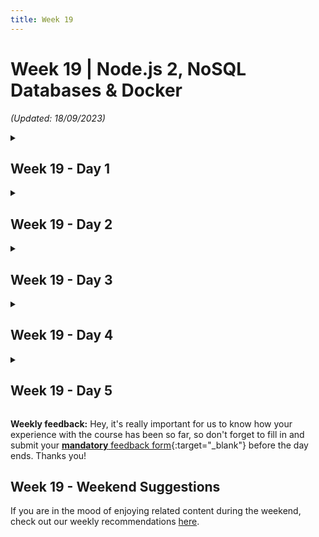 ```yaml
---
title: Week 19
---
```


# Week 19 | Node.js 2, NoSQL Databases & Docker

_(Updated: 18/09/2023)_

<!-- Week 19 - Day 1 -->
<details markdown="1">
  <summary><h2>Week 19 - Day 1</h2></summary>

### Schedule

### Study Plan

  Watch the following videos which give a thorough explanation on what JWT (Jason Web Token) is, how to properly configure it for user authentication and how to authorize users with specific permissions and roles.

  **What you'll learn:**

  - What is a JWT.
  - How to use it for authenticating a user on a web app.
  - How to create Access and Refresh tokens for a complete implementation of the JWT authentication pattern.
  - How to create protected routes and permit only logged in users to access them.
  - What is the difference between Authentication and Authorization.
  - How to define different User Roles
  - How to allow access on specific protected routes depending on a user's role.

  **Here's the watch list**

  - [Watch **JWT Authentication**](https://www.youtube.com/watch?v=favjC6EKFgw){:target="_blank"}
    - Duration: 60min
    - Level: Beginner
    - Caption: Yes
    - <details>
        <summary>What you'll learn</summary>
        <ul>
          <li>JWT Authentication</li>
          <li>Create environment variables</li>
          <li>Create JWT tokens at authorization</li>
          <li>Create JWT verification middleware</li>
          <li>Apply JWT token verification to routes</li>
          <li>Add cookie-parser middleware</li>
          <li>Create a refresh token controller</li>
          <li>Create a logout controller</li>
          <li>Frontend: fetch needs the credentials option </li>
          <li>Backend: CORS needs Access-Control-Allow-Credentials</li>
        </ul>
      </details>

  - [Watch **User authorization**](https://www.youtube.com/watch?v=fUWkVxCv4IQ){:target="_blank"}
    - Duration: 29min
    - Level: Beginner
    - Caption: Yes
    - <details>
        <summary>What you'll learn</summary>
        <ul>
          <li>Authentication vs Authorization</li>
          <li>Configure the User Roles</li>
          <li>Add roles to the user data model</li>
          <li>Add a user role at registration</li>
          <li>Add user roles to access token</li>
          <li>Update the verifyJWT middleware to include roles</li>
          <li>Create a verifyRoles middleware</li>
          <li>Test routes with Thunder Client</li>
        </ul>
      </details>

### Summary
### Exercises

  - Create a working version of each video's code structure and push them to your corresponding GitHub repository.
  - Complete any assignment suggested by the instructor on each video.

  Make sure to complete all the tasks found in the **daily Progress Sheet** and update the sheet accordingly. Once you've updated the sheet, don't forget to `commit` and `push`. The progress draft sheets are found in the `/user/weekXX/progress` folder, for example `user/week01/progress/progress.draft.w01.d01.csv`. You should **NEVER** update the `draft` sheets directly, but rather work on a copy of them according to the instructions [found here](../week01/resources/PROGRESS-WORKFLOW.md).

### [Extra Resources](EXTRAS.md)
  
### Sources and Attributions

  - [NodeJS Official Site](https://nodejs.org/){:target="_blank"}
  - [NPM Official Site](https://www.npmjs.com/){:target="_blank"}
  - [ExpressJS Official Site](https://expressjs.com/){:target="_blank"}
  - [NPM: CORS package](https://www.npmjs.com/package/cors){:target="_blank"}
  - [MDN: CORS](https://developer.mozilla.org/en-US/docs/Web/HTTP/CORS){:target="_blank"}
  - [Thunder Client Official Site](https://www.thunderclient.com/){:target="_blank"}
  - [NPM: bcrypt package](https://www.npmjs.com/package/bcrypt){:target="_blank"}
  - [How to safely store a password](https://codahale.com/how-to-safely-store-a-password/){:target="_blank"}
  - [MDN: HTTP Response Status Codes](https://developer.mozilla.org/en-US/docs/Web/HTTP/Status){:target="_blank"}
  - [NPM: jsonwebtoken package](https://www.npmjs.com/package/jsonwebtoken){:target="_blank"}
  - [NPM: cookie-parser package](https://www.npmjs.com/package/cookie-parser){:target="_blank"}
  - [Cross-Site Scripting (XSS)](https://owasp.org/www-community/attacks/xss/){:target="_blank"}
  - [Cross-Site Request Forgery (CSRF)](https://owasp.org/www-community/attacks/csrf){:target="_blank"}
  - [REST Security Cheat Sheet](https://cheatsheetseries.owasp.org/cheatsheets/REST_Security_Cheat_Sheet.html){:target="_blank"}
  - [Intro to JWT](https://jwt.io/introduction){:target="_blank"}
  - [All You Need to Know About Storing JWT in the Frontend](https://dev.to/cotter/localstorage-vs-cookies-all-you-need-to-know-about-storing-jwt-tokens-securely-in-the-front-end-15id){:target="_blank"}
  - [Deleting Cookies](http://expressjs.com/en/api.html#res.clearCookie){:target="_blank"}
</details>

<!-- Week 19 - Day 2 -->
<details markdown="1">
  <summary><h2>Week 19 - Day 2</h2></summary>

### Schedule

### Study Plan

  Watch the following videos which give an introduction to the MongoDB NoSQL database and the MongooseJS package. 

  **What you'll learn:**

  - What are SQL and NoSQL databases and their key differences.
  - What are the MongoDB advantages over SQL databases.
  - How to create a MongoDB database on the cloud.
  - How to use an actual database on your app's endpoints.
  - How to use the MongooseJS package to interact with MongoDB.

  **Here's the watch list**

  - [Watch **Intro to MongoDB and MongooseJS**](https://www.youtube.com/watch?v=-PdjUx9JZ2E){:target="_blank"}
    - Duration: 17min
    - Level: Beginner
    - Captions: Yes
    - <details>
        <summary>What you'll learn</summary>
        <ul>
          <li>What is NoSQL and MongoDB?</li>
          <li>Create a MongoDB database and a database User</li>
          <li>Set up database connection using environment files (.env)</li>
          <li>Install mongoose dependency</li>
          <li>Connect app to MongoDB</li>
        </ul>
      </details>

  - [Watch **MongoDB Schemas and Data Models**](https://www.youtube.com/watch?v=jZ-dzj6ut54){:target="_blank"}
    - Duration: 21min
    - Level: Beginner
    - Captions: Yes
    - <details>
        <summary>What you'll learn</summary>
        <ul>
          <li>Create an Employee schema</li>
          <li>Create an Employee data model</li>
          <li>Create a User schema</li>
          <li>Create a User data model</li>
          <li>Refactor the register controller with the User data model</li>
          <li>View the new user data at MongoDB.com</li>
        </ul>
      </details>

### Summary

### Exercises

  - Create a working version of each video's code structure and push them to your corresponding GitHub repository.
  - Complete any assignment suggested by the instructor on each video.

  Make sure to complete all the tasks found in the **daily Progress Sheet** and update the sheet accordingly. Once you've updated the sheet, don't forget to `commit` and `push`. The progress draft sheets are found in the `/user/weekXX/progress` folder, for example `user/week01/progress/progress.draft.w01.d01.csv`. You should **NEVER** update the `draft` sheets directly, but rather work on a copy of them according to the instructions [found here](../week01/resources/PROGRESS-WORKFLOW.md).

### [Extra Resources](EXTRAS.md)
  
### Sources and Attributions
  - [NodeJS Official Site](https://nodejs.org/){:target="_blank"}
  - [NPM Official Site](https://www.npmjs.com/){:target="_blank"}
  - [ExpressJS Official Site](https://expressjs.com/){:target="_blank"}
  - [NPM: CORS package](https://www.npmjs.com/package/cors){:target="_blank"}
  - [MDN: CORS](https://developer.mozilla.org/en-US/docs/Web/HTTP/CORS){:target="_blank"}
  - [Thunder Client Official Site](https://www.thunderclient.com/){:target="_blank"}
  - [NPM: bcrypt package](https://www.npmjs.com/package/bcrypt){:target="_blank"}
  - [How to safely store a password](https://codahale.com/how-to-safely-store-a-password/){:target="_blank"}
  - [MDN: HTTP Response Status Codes](https://developer.mozilla.org/en-US/docs/Web/HTTP/Status){:target="_blank"}
  - [NPM: jsonwebtoken package](https://www.npmjs.com/package/jsonwebtoken){:target="_blank"}
  - [NPM: cookie-parser package](https://www.npmjs.com/package/cookie-parser){:target="_blank"}
  - [Cross-Site Scripting (XSS)](https://owasp.org/www-community/attacks/xss/){:target="_blank"}
  - [Cross-Site Request Forgery (CSRF)](https://owasp.org/www-community/attacks/csrf){:target="_blank"}
  - [REST Security Cheat Sheet](https://cheatsheetseries.owasp.org/cheatsheets/REST_Security_Cheat_Sheet.html){:target="_blank"}
  - [Intro to JWT](https://jwt.io/introduction){:target="_blank"}
  - [All You Need to Know About Storing JWT in the Frontend](https://dev.to/cotter/localstorage-vs-cookies-all-you-need-to-know-about-storing-jwt-tokens-securely-in-the-front-end-15id){:target="_blank"}
  - [Deleting Cookies](http://expressjs.com/en/api.html#res.clearCookie){:target="_blank"}
  - [MongoDB Official Site](https://www.mongodb.com/){:target="_blank"}
  - [MongooseJS Official Site](https://mongoosejs.com/){:target="_blank"}
  - [REST Security Cheat Sheet](https://cheatsheetseries.owasp.org/cheatsheets/REST_Security_Cheat_Sheet.html){:target="_blank"}
</details>

<!-- Week 19 - Day 3 -->
<details markdown="1">
  <summary><h2>Week 19 - Day 3</h2></summary>

### Schedule

### Study Plan

  Watch the following video which demonstrates how to eventually create a fully fledged Web App with Async CRUD(Create-Read-Update-Delete) operations and deploy it on a web hosting service (Glitch).

  **What you'll learn:**

  - How to properly configure all CRUD operations for every entity on your app.
  - How to deploy your app on Glitch.

  **Here's the watch list**

  - [Watch **MongoDB Async CRUD Operations**](https://www.youtube.com/watch?v=AWlLhRQJvtw){:target="_blank"}
    - Duration: 35min
    - Level: Beginner
    - Captions: Yes
    - <details>
        <summary>What you'll learn</summary>
        <ul>
          <li>Replace the old database simulation with MongoDB schemas and models on all routes</li>
          <li>Create a new employee</li>
          <li>Read (get) an employee or all employees</li>
          <li>Update an employee</li>
          <li>Delete an employee</li>
          <li>Create User Admin routes</li>
          <li>Deploy the REST API on Glitch</li>
        </ul>
      </details>

### Summary

### Exercises

  - Create a working version of each video's code structure and push them to your corresponding GitHub repository.
  - Complete any assignment suggested by the instructor on each video.

  Make sure to complete all the tasks found in the **daily Progress Sheet** and update the sheet accordingly. Once you've updated the sheet, don't forget to `commit` and `push`. The progress draft sheets are found in the `/user/weekXX/progress` folder, for example `user/week01/progress/progress.draft.w01.d01.csv`. You should **NEVER** update the `draft` sheets directly, but rather work on a copy of them according to the instructions [found here](../week01/resources/PROGRESS-WORKFLOW.md).

### [Extra Resources](EXTRAS.md)
  
### Sources and Attributions
  - [NodeJS Official Site](https://nodejs.org/){:target="_blank"}
  - [NPM Official Site](https://www.npmjs.com/){:target="_blank"}
  - [ExpressJS Official Site](https://expressjs.com/){:target="_blank"}
  - [NPM: CORS package](https://www.npmjs.com/package/cors){:target="_blank"}
  - [MDN: CORS](https://developer.mozilla.org/en-US/docs/Web/HTTP/CORS){:target="_blank"}
  - [Thunder Client Official Site](https://www.thunderclient.com/){:target="_blank"}
  - [NPM: bcrypt package](https://www.npmjs.com/package/bcrypt){:target="_blank"}
  - [How to safely store a password](https://codahale.com/how-to-safely-store-a-password/){:target="_blank"}
  - [MDN: HTTP Response Status Codes](https://developer.mozilla.org/en-US/docs/Web/HTTP/Status){:target="_blank"}
  - [NPM: jsonwebtoken package](https://www.npmjs.com/package/jsonwebtoken){:target="_blank"}
  - [NPM: cookie-parser package](https://www.npmjs.com/package/cookie-parser){:target="_blank"}
  - [Cross-Site Scripting (XSS)](https://owasp.org/www-community/attacks/xss/){:target="_blank"}
  - [Cross-Site Request Forgery (CSRF)](https://owasp.org/www-community/attacks/csrf){:target="_blank"}
  - [REST Security Cheat Sheet](https://cheatsheetseries.owasp.org/cheatsheets/REST_Security_Cheat_Sheet.html){:target="_blank"}
  - [Intro to JWT](https://jwt.io/introduction){:target="_blank"}
  - [All You Need to Know About Storing JWT in the Frontend](https://dev.to/cotter/localstorage-vs-cookies-all-you-need-to-know-about-storing-jwt-tokens-securely-in-the-front-end-15id){:target="_blank"}
  - [Deleting Cookies](http://expressjs.com/en/api.html#res.clearCookie){:target="_blank"}
  - [MongoDB Official Site](https://www.mongodb.com/){:target="_blank"}
  - [MongooseJS Official Site](https://mongoosejs.com/){:target="_blank"}
  - [REST Security Cheat Sheet](https://cheatsheetseries.owasp.org/cheatsheets/REST_Security_Cheat_Sheet.html){:target="_blank"}
  - [Glitch Official Site](https://glitch.com/){:target="_blank"}
</details>

<!-- Week 19 - Day 4 -->
<details markdown="1">
  <summary><h2>Week 19 - Day 4</h2></summary>

### Schedule

### Study Plan

  Read the following document which gives an introduction to Containers and Docker.

  **What you'll learn:**

  - What are containers
  - What is Docker
  - Why is it so widely used
  - How to 'dockerize' your first NodeJS app

  **Some of the questions you'll be able to answer:**

  - Are containers Virtual Machines (VMs)?
  - What are the benefits of using containerized applications?
  - What's the difference between containers and images?
  - Is Docker platform agnostic?

  **Here's the document**

  [Containers and Docker](resources/Containers_and_Docker/README.md)

### Summary

### Exercises

  Complete the tutorial on the NodeJS official site (link in Containers and Docker document) and push it on your GitHub account

  Make sure to complete all the tasks found in the **daily Progress Sheet** and update the sheet accordingly. Once you've updated the sheet, don't forget to `commit` and `push`. The progress draft sheets are found in the `/user/weekXX/progress` folder, for example `user/week01/progress/progress.draft.w01.d01.csv`. You should **NEVER** update the `draft` sheets directly, but rather work on a copy of them according to the instructions [found here](../week01/resources/PROGRESS-WORKFLOW.md).

### [Extra Resources](EXTRAS.md)
  
### Sources and Attributions

  [List](resources/Containers_and_Docker/README.md#sources-and-attributions)
</details>

<!-- Week 19 - Day 5 -->
<details markdown="1">
  <summary><h2>Week 19 - Day 5</h2></summary>

### Schedule

### Study Plan

  Read the following document which gives an introduction to 'docker-compose' and how to run multiple containers with Docker

  **What you'll learn:**

  - What is docker compose
  - How to use docker compose
  - How to run multiple docker containers
  - How to dockerize an app

  **Here's the document**

  [Docker Compose](resources/Docker_Compose/README.md)

### Summary

### Exercises

  Fully containerize the app that you've built the past two weeks and push on your GitHub the required configurations files along with instructions (e.g. in README.md file) on how to properly run the app using only Docker.

  [A guide to the exercise](resources/Docker_Excercise/README.md)

  Make sure to complete all the tasks found in the **daily Progress Sheet** and update the sheet accordingly. Once you've updated the sheet, don't forget to `commit` and `push`. The progress draft sheets are found in the `/user/weekXX/progress` folder, for example `user/week01/progress/progress.draft.w01.d01.csv`. You should **NEVER** update the `draft` sheets directly, but rather work on a copy of them according to the instructions [found here](../week01/resources/PROGRESS-WORKFLOW.md).

### [Extra Resources](EXTRAS.md)
  
### Sources and Attributions
</details>

**Weekly feedback:** Hey, it's really important for us to know how your experience with the course has been so far, so don't forget to fill in and submit your [**mandatory** feedback form](https://forms.gle/S6Zg3bbS2uuwsSZF9){:target="_blank"} before the day ends. Thanks you! 

## Week 19 - Weekend Suggestions

If you are in the mood of enjoying related content during the weekend, check out our weekly recommendations [here](WEEKEND.md).
